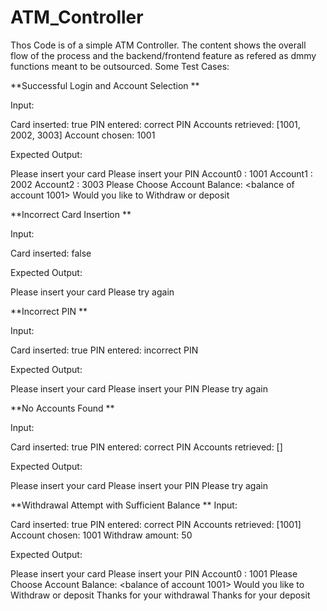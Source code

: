 # ATM_Controller
Thos Code is of a simple ATM Controller. The content shows the overall flow of the process and the backend/frontend feature as refered as dmmy functions meant to be outsourced. Some Test Cases: 

**Successful Login and Account Selection
**

Input:

Card inserted: true
PIN entered: correct PIN
Accounts retrieved: [1001, 2002, 3003]
Account chosen: 1001

Expected Output:

Please insert your card
Please insert your PIN
Account0 : 1001
Account1 : 2002
Account2 : 3003
Please Choose Account
Balance: <balance of account 1001>
Would you like to Withdraw or deposit

**Incorrect Card Insertion
**

Input:

Card inserted: false

Expected Output:

Please insert your card
Please try again

**Incorrect PIN
**

Input:

Card inserted: true
PIN entered: incorrect PIN

Expected Output:

Please insert your card
Please insert your PIN
Please try again

**No Accounts Found
**

Input:

Card inserted: true
PIN entered: correct PIN
Accounts retrieved: []

Expected Output:

Please insert your card
Please insert your PIN
Please try again

**Withdrawal Attempt with Sufficient Balance
**
Input:

Card inserted: true
PIN entered: correct PIN
Accounts retrieved: [1001]
Account chosen: 1001
Withdraw amount: 50

Expected Output:

Please insert your card
Please insert your PIN
Account0 : 1001
Please Choose Account
Balance: <balance of account 1001>
Would you like to Withdraw or deposit
Thanks for your withdrawal
Thanks for your deposit
